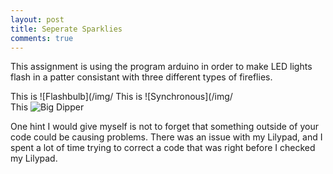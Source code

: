 ```yaml
---
layout: post 
title: Seperate Sparklies
comments: true
---
```

This assignment is using the program arduino in order to make LED lights flash in a patter consistant with three different types of fireflies. 

This is 
![Flashbulb](/img/
This is
![Synchronous](/img/\
This
![Big Dipper](/img.png)

One hint I would give myself is not to forget that something outside of your code could be causing problems. There was an issue with my Lilypad, and I spent a lot of time trying to correct a code that was right before I checked my Lilypad.  
